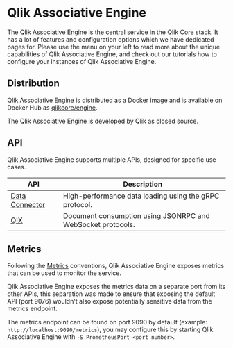 # Qlik Associative Engine

The Qlik Associative Engine is the central service in the Qlik Core stack. It has a lot of features and configuration options
which we have dedicated pages for. Please use the menu on your left to read more about the unique capabilities
of Qlik Associative Engine, and check out our tutorials how to configure your instances of Qlik Associative Engine.

## Distribution

Qlik Associative Engine is distributed as a Docker image and is available on Docker Hub as
[qlikcore/engine](https://hub.docker.com/r/qlikcore/engine).

The Qlik Associative Engine is developed by Qlik as closed source.

## API

Qlik Associative Engine supports multiple APIs, designed for specific use cases.

API | Description
--- | -----------
[Data Connector](./apis/data-loading/introduction.md) | High-performance data loading using the gRPC protocol.
[QIX](./apis/qix/introduction.md) | Document consumption using JSONRPC and WebSocket protocols.

## Metrics

Following the [Metrics](../../conventions/metrics.md) conventions, Qlik Associative Engine exposes
metrics that can be used to monitor the service.

Qlik Associative Engine exposes the metrics data on a separate port from its other APIs, this separation
was made to ensure that exposing the default API (port 9076) wouldn't also expose potentially
sensitive data from the metrics endpoint.

The metrics endpoint can be found on port 9090 by default (example: `http://localhost:9090/metrics`),
you may configure this by starting Qlik Associative Engine with `-S PrometheusPort <port number>`.
